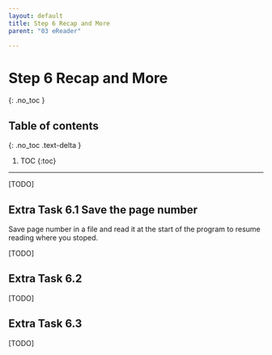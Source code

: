 ```yaml
---
layout: default
title: Step 6 Recap and More
parent: "03 eReader"

---
```


# Step 6 Recap and More
{: .no_toc }

## Table of contents
{: .no_toc .text-delta }

1. TOC
{:toc}

---

[TODO]

## Extra Task 6.1 Save the page number

Save page number in a file and read it at the start of the program to resume reading where you stoped.

[TODO]

## Extra Task 6.2

[TODO]

## Extra Task 6.3

[TODO]